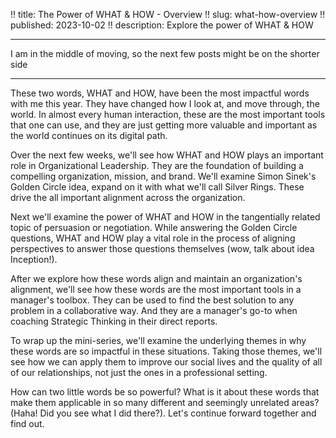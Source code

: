 !! title: The Power of WHAT & HOW - Overview
!! slug: what-how-overview
!! published: 2023-10-02
!! description: Explore the power of WHAT & HOW

---

I am in the middle of moving, so the next few posts might be on the shorter side

---

These two words, WHAT and HOW, have been the most impactful words with me this year. They have changed how I look
at, and move through, the world. In almost every human interaction, these are the most important tools that one can use,
and they are just getting more valuable and important as the world continues on its digital path.


Over the next few weeks, we'll see how WHAT and HOW plays an important role in Organizational Leadership. They are the
foundation of building a compelling organization, mission, and brand. We'll examine Simon Sinek's Golden Circle idea,
expand on it with what we'll call Silver Rings. These drive the all important alignment across the organization.


Next we'll examine the power of WHAT and HOW in the tangentially related topic of persuasion or negotiation. While
answering the Golden Circle questions, WHAT and HOW play a vital role in the process of aligning perspectives to
answer those questions themselves (wow, talk about idea Inception!). 


After we explore how these words align and maintain an organization's alignment, we'll see how these words are the most
important tools in a manager's toolbox. They can be used to find the best solution to any problem in a collaborative
way. And they are a manager's go-to when coaching Strategic Thinking in their direct reports.


To wrap up the mini-series, we'll examine the underlying themes in why these words are so impactful in these situations.
Taking those themes, we'll see how we can apply them to improve our social lives and the quality of all of our
relationships, not just the ones in a professional setting.


How can two little words be so powerful? What is it about these words that make them applicable in so many different and
seemingly unrelated areas? (Haha! Did you see what I did there?). Let's continue forward together and find out.

